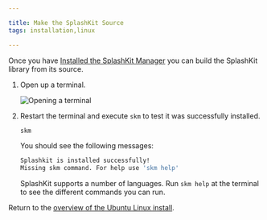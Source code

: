 ```yaml
---

title: Make the SplashKit Source
tags: installation,linux

---
```


Once you have
[Installed the SplashKit Manager](/articles/installation/ubuntu/step-1/)
you can build the SplashKit library from its source.

1. Open up a terminal.

    ![Opening a terminal](images/install-gifs/Ubuntu/open-terminal.gif)

2. Restart the terminal and execute `skm` to test it was successfully installed.

    ```bash
    skm
    ```

    You should see the following messages:

    ```bash
    Splashkit is installed successfully!
    Missing skm command. For help use 'skm help'
    ```

    SplashKit supports a number of languages. Run `skm help` at the terminal to see the different commands you can run.


Return to the
[overview of the Ubuntu Linux install](/articles/installation/ubuntu).
